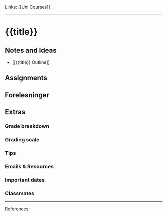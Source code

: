 Links: [[Uni Courses]]
___
# {{title}}

## Notes and Ideas
- [[{{title}} Outline]]
## Assignments
## Forelesninger
## Extras
### Grade breakdown
### Grading scale
### Tips
### Emails & Resources
### Important dates
### Classmates
___
References: